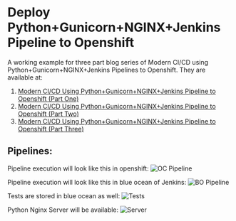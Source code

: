 # Deploy Python+Gunicorn+NGINX+Jenkins Pipeline to Openshift
A working example for three part blog series of Modern CI/CD using Python+Gunicorn+NGINX+Jenkins Pipelines to Openshift. They are available at:
1. [Modern CI/CD Using Python+Gunicorn+NGINX+Jenkins Pipeline to Openshift (Part One)](https://ruddra.com/2018/08/11/openshift-python-gunicorn-nginx-jenkins-pipelines-part-one)
2. [Modern CI/CD Using Python+Gunicorn+NGINX+Jenkins Pipeline to Openshift (Part Two)](https://ruddra.com/2018/08/12/openshift-python-gunicorn-nginx-jenkins-pipelines-part-two)
3. [Modern CI/CD Using Python+Gunicorn+NGINX+Jenkins Pipeline to Openshift (Part Three)](https://ruddra.com/2018/08/12/openshift-python-gunicorn-nginx-jenkins-pipelines-part-three)

## Pipelines:
Pipeline execution will look like this in openshift:
![OC Pipeline](https://ruddra.com/content/images/2018/08/Screen-Shot-2018-08-12-at-3.27.45-AM.png)

Pipeline execution will look like this in blue ocean of Jenkins:
![BO Pipeline](https://ruddra.com/content/images/2018/08/Screen-Shot-2018-08-12-at-3.29.10-AM.png)

Tests are stored in blue ocean as well:
![Tests](https://ruddra.com/content/images/2018/08/Screen-Shot-2018-08-12-at-3.29.31-AM.png)

Python Nginx Server will be available:
![Server](https://ruddra.com/content/images/2018/08/Screen-Shot-2018-08-12-at-12.00.08-PM.png)
